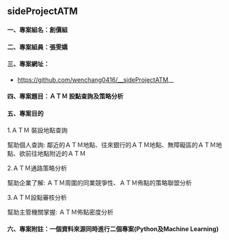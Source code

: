 ## sideProjectATM
#### 一、專案組名：創價組
#### 二、專案組員：張雯嬌
#### 三、專案網址：
- https://github.com/wenchang0416/__sideProjectATM__
#### 四、專案題目：ＡＴＭ 設點查詢及策略分析
#### 五、專案目的

1.ＡＴＭ 裝設地點查詢
 
幫助個人查詢: 鄰近的ＡＴＭ地點、往來銀行的ＡＴＭ地點、無障礙區的ＡＴＭ地點、欲前往地點附近的ＡＴＭ

2.ＡＴＭ通路策略分析

幫助企業了解: ＡＴＭ周圍的同業競爭性、ＡＴＭ佈點的策略聯盟分析

3.ＡＴＭ設點審核分析

幫助主管機關掌握: ＡＴＭ佈點密度分析

#### 六、專案附註：一個資料來源同時進行二個專案(Python及Machine Learning)
